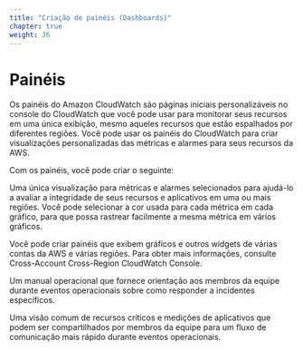```yaml
---
title: "Criação de painéis (Dashboards)"
chapter: true
weight: 36
---
```


# Painéis

Os painéis do Amazon CloudWatch são páginas iniciais personalizáveis no console do CloudWatch que você pode usar para monitorar seus recursos em uma única exibição, mesmo aqueles recursos que estão espalhados por diferentes regiões. Você pode usar os painéis do CloudWatch para criar visualizações personalizadas das métricas e alarmes para seus recursos da AWS.

Com os painéis, você pode criar o seguinte:

Uma única visualização para métricas e alarmes selecionados para ajudá-lo a avaliar a integridade de seus recursos e aplicativos em uma ou mais regiões. Você pode selecionar a cor usada para cada métrica em cada gráfico, para que possa rastrear facilmente a mesma métrica em vários gráficos.

Você pode criar painéis que exibem gráficos e outros widgets de várias contas da AWS e várias regiões. Para obter mais informações, consulte Cross-Account Cross-Region CloudWatch Console.

Um manual operacional que fornece orientação aos membros da equipe durante eventos operacionais sobre como responder a incidentes específicos.

Uma visão comum de recursos críticos e medições de aplicativos que podem ser compartilhados por membros da equipe para um fluxo de comunicação mais rápido durante eventos operacionais.
